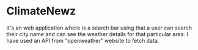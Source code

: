 # ClimateNewz

It's an web application where is a search bar using that a user can search their city name and can see the weather details for that particular area.
I have used an API from "openweather" website to fetch data.
